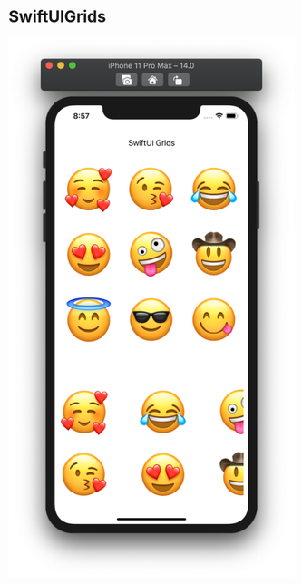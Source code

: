 # SwiftUIGrids

![](https://github.com/ram4ik/SwiftUIGrids/blob/main/SwiftUIGrids/Assets.xcassets/Screenshot%202020-06-23%20at%2008.57.00.imageset/Screenshot%202020-06-23%20at%2008.57.00.png)
